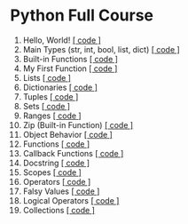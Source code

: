 # Python Full Course

1.  Hello, World! [[ code ]](./hello_world.py)
2.  Main Types (str, int, bool, list, dict) [[ code ]](./main_types.py)
3.  Built-in Functions [[ code ]](./built-in_functions.py)
4.  My First Function [[ code ]](./my_first_function.py)
5.  Lists [[ code ]](./lists.py) 
6.  Dictionaries [[ code ]](./dictionaries.py)
7.  Tuples [[ code ]](./tuples.py)
8.  Sets [[ code ]](./sets.py)
9.  Ranges [[ code ]](./ranges.py)
10. Zip (Built-in Function) [[ code ]](./zip.py)
11. Object Behavior [[ code ]](./object_behavior.py)
12. Functions [[ code ]](./functions.py)
13. Callback Functions [[ code ]](./callback_functions.py)
14. Docstring [[ code ]](./docstring.py)
15. Scopes [[ code ]](./scopes.py)
16. Operators [[ code ]](./operators.py)
17. Falsy Values [[ code ]](./falsy_values.py)
18. Logical Operators [[ code ]](./logical_operators.py)
19. Collections [[ code ]](./collections.py)